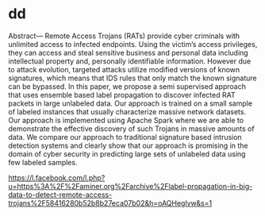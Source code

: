 # dd

Abstract— Remote Access Trojans (RATs) provide cyber criminals with unlimited access to infected endpoints. Using the victim’s access privileges, they can access and steal sensitive business and personal data including intellectual property and, personally identifiable information. However due to attack evolution, targeted attacks utilize modified versions of known signatures, which means that IDS rules that only match the known signature can be bypassed. In this paper, we propose a semi supervised approach that uses ensemble based label propagation to discover infected RAT packets in large unlabeled data. Our approach is trained on a small sample of labeled instances that usually characterize massive network datasets. Our approach is implemented using Apache Spark where we are able to demonstrate the effective discovery of such Trojans in massive amounts of data. We compare our approach to traditional signature based intrusion detection systems and clearly show that our approach is promising in the domain of cyber security in predicting large sets of unlabeled data using few labeled samples.

https://l.facebook.com/l.php?u=https%3A%2F%2Faminer.org%2Farchive%2Flabel-propagation-in-big-data-to-detect-remote-access-trojans%2F58416280b52b8b27eca07b02&h=oAQHeglvw&s=1
